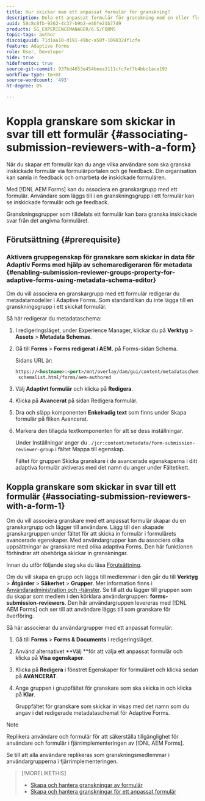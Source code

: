 ```yaml
---
title: Hur skickar man ett anpassat formulär för granskning?
description: Dela ett anpassat formulär för granskning med en eller flera granskare.
uuid: 58c8c8fb-9262-4c37-b9b2-e46fe21b77d9
products: SG_EXPERIENCEMANAGER/6.5/FORMS
topic-tags: author
discoiquuid: 71d1aa10-d191-49bc-a50f-1098324f1cfe
feature: Adaptive Forms
role: User, Developer
hide: true
hidefromtoc: true
source-git-commit: 937bd4653e454beea3111cfc7ef7b4bbc1ace193
workflow-type: tm+mt
source-wordcount: '493'
ht-degree: 0%

---
```



# Koppla granskare som skickar in svar till ett formulär {#associating-submission-reviewers-with-a-form}

När du skapar ett formulär kan du ange vilka användare som ska granska inskickade formulär via formulärportalen och ge feedback. Din organisation kan samla in feedback och omarbeta de inskickade formulären.

Med [!DNL AEM Forms] kan du associera en granskargrupp med ett formulär. Användare som läggs till i en granskningsgrupp i ett formulär kan se inskickade formulär och ge feedback.

Granskningsgrupper som tilldelats ett formulär kan bara granska inskickade svar från det angivna formuläret.

## Förutsättning {#prerequisite}

### Aktivera gruppegenskap för granskare som skickar in data för Adaptiv Forms med hjälp av schemaredigeraren för metadata {#enabling-submission-reviewer-groups-property-for-adaptive-forms-using-metadata-schema-editor}

Om du vill associera en granskargrupp med ett formulär redigerar du metadatamodeller i Adaptive Forms. Som standard kan du inte lägga till en granskningsgrupp i ett skickat formulär.

Så här redigerar du metadataschema:

1. I redigeringsläget, under Experience Manager, klickar du på **Verktyg** > **Assets** > **Metadata Schemas**.
1. Gå till **Forms** > **Forms redigerat i AEM.** på Forms-sidan Schema.

   Sidans URL är:

   ```html
   https://<hostname>:<port>/mnt/overlay/dam/gui/content/metadataschemaeditor/
    schemalist.html/forms/aem-authored
   ```

1. Välj **Adaptivt formulär** och klicka på **Redigera**.
1. Klicka på **Avancerat** på sidan Redigera formulär.
1. Dra och släpp komponenten **Enkelradig text** som finns under Skapa formulär på fliken Avancerat.
1. Markera den tillagda textkomponenten för att se dess inställningar.

   Under Inställningar anger du `./jcr:content/metadata/form-submission-reviewer-group` i fältet Mappa till egenskap.

   Fältet för gruppen Skicka granskare i de avancerade egenskaperna i ditt adaptiva formulär aktiveras med det namn du anger under Fältetikett.

## Koppla granskare som skickar in svar till ett formulär {#associating-submission-reviewers-with-a-form-1}

Om du vill associera granskare med ett anpassat formulär skapar du en granskargrupp och lägger till användare. Lägg till den skapade granskargruppen under fältet för att skicka in formulär i formulärets avancerade egenskaper.
Med användargrupper kan du associera olika uppsättningar av granskare med olika adaptiva Forms. Den här funktionen förhindrar att obehöriga skickar in granskningar.

Innan du utför följande steg ska du läsa [Förutsättning](adding-reviewers-form.md#prerequisite).

Om du vill skapa en grupp och lägga till medlemmar i den går du till **Verktyg** > **Åtgärder** > **Säkerhet** > **Grupper**.
Mer information finns i [Användaradministration och -tjänster](https://experienceleague.adobe.com/docs/experience-manager-65/administering/security/security.html).
Se till att du lägger till gruppen som du skapar som medlem i den körklara användargruppen: **forms-submission-reviewers**. Den här användargruppen levereras med [!DNL AEM Forms] och ser till att användare läggs till som granskare för överföring.

Så här associerar du användargrupper med ett anpassat formulär:

1. Gå till **Forms** > **Forms &amp; Documents** i redigeringsläget.
1. Använd alternativet **Välj **för att välja ett anpassat formulär och klicka på **Visa egenskaper**.
1. Klicka på **Redigera** i fönstret Egenskaper för formuläret och klicka sedan på **AVANCERAT**.
1. Ange gruppen i gruppfältet för granskare som ska skicka in och klicka på **Klar**.

   Gruppfältet för granskare som skickar in visas med det namn som du angav i det redigerade metadataschemat för Adaptive Forms.

>[!NOTE]
>
>Replikera användare och formulär för att säkerställa tillgänglighet för användare och formulär i fjärrimplementeringen av [!DNL AEM Forms].
>
>Se till att alla användare replikeras som granskningsmedlemmar i användargrupperna i fjärrimplementeringen.

>[!MORELIKETHIS]
>
>* [Skapa och hantera granskningar av formulär](/help/forms/create-reviews-forms.md)
>* [Skapa och hantera granskningar för ett anpassat formulär](/help/forms/review-adaptiveforms-in-sites-page.md)